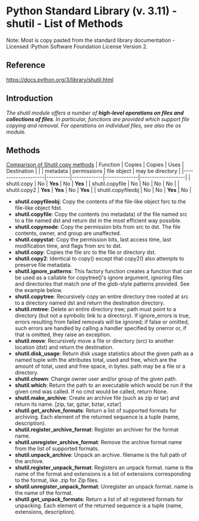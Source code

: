 # Python Standard Library (v. 3.11) - shutil - List of Methods

Note: Most is copy pasted from the standard library documentation - Licensed :Python Software Foundation License Version 2.

## Reference

https://docs.python.org/3/library/shutil.html

## Introduction

*The shutil module offers a number of **high-level operations on files and collections of files**. In particular, functions are provided which support file copying and removal. For operations on individual files, see also the os module.*

## Methods

[Comparison of Shutil copy methods](https://stackoverflow.com/questions/123198/how-to-copy-files)
| Function           | Copies   | Copies	    | Uses 	       | Destination       |
|                    | metadata | permissions | file object  | may be directory  |
|--------------------|----------|-------------|--------------|-------------------|
| shutil.copy	       |   No	    |  **Yes**    |      No	     |  **Yes**          |
| shutil.copyfile	   |   No	    |    No       |      No      | 	  No             |
| shutil.copy2	     | **Yes**	|  **Yes**    |	     No      |  **Yes**          |
| shutil.copyfileobj |	 No     |	   No	      |    **Yes**   |    No             |

- **shutil.copyfileobj**: Copy the contents of the file-like object fsrc to the file-like object fdst.
- **shutil.copyfile**: Copy the contents (no metadata) of the file named src to a file named dst and return dst in the most efficient way possible.
- **shutil.copymode**: Copy the permission bits from src to dst. The file contents, owner, and group are unaffected.
- **shutil.copystat**: Copy the permission bits, last access time, last modification time, and flags from src to dst.
- **shutil.copy**: Copies the file src to the file or directory dst.
- **shutil.copy2**: Identical to copy() except that copy2() also attempts to preserve file metadata.
- **shutil.ignore_patterns**: This factory function creates a function that can be used as a callable for copytree()'s ignore argument, ignoring files and directories that match one of the glob-style patterns provided. See the example below.
- **shutil.copytree**: Recursively copy an entire directory tree rooted at src to a directory named dst and return the destination directory.
- **shutil.rmtree**: Delete an entire directory tree; path must point to a directory (but not a symbolic link to a directory). If ignore_errors is true, errors resulting from failed removals will be ignored; if false or omitted, such errors are handled by calling a handler specified by onerror or, if that is omitted, they raise an exception.
- **shutil.move**: Recursively move a file or directory (src) to another location (dst) and return the destination.
- **shutil.disk_usage**: Return disk usage statistics about the given path as a named tuple with the attributes total, used and free, which are the amount of total, used and free space, in bytes. path may be a file or a directory.
- **shutil.chown**: Change owner user and/or group of the given path.
- **shutil.which**: Return the path to an executable which would be run if the given cmd was called. If no cmd would be called, return None.
- **shutil.make_archive**: Create an archive file (such as zip or tar) and return its name. [zip, tar, gztar, bztar, xztar]
- **shutil.get_archive_formats**: Return a list of supported formats for archiving. Each element of the returned sequence is a tuple (name, description).
- **shutil.register_archive_format**: Register an archiver for the format name.
- **shutil.unregister_archive_format**: Remove the archive format name from the list of supported formats.
- **shutil.unpack_archive**: Unpack an archive. filename is the full path of the archive.
- **shutil.register_unpack_format**: Registers an unpack format. name is the name of the format and extensions is a list of extensions corresponding to the format, like .zip for Zip files.
- **shutil.unregister_unpack_format**: Unregister an unpack format. name is the name of the format.
- **shutil.get_unpack_formats**: Return a list of all registered formats for unpacking. Each element of the returned sequence is a tuple (name, extensions, description).
